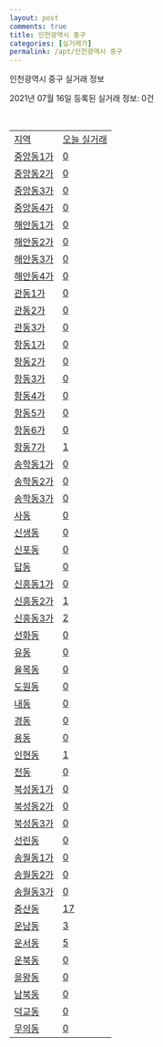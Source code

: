 ```yaml
---
layout: post
comments: true
title: 인천광역시 중구
categories: [실거래가]
permalink: /apt/인천광역시 중구
---
```


인천광역시 중구 실거래 정보

2021년 07월 16일 등록된 실거래 정보: 0건

<script type="text/javascript">
  google.charts.load('current', {'packages':['corechart']});
  google.charts.setOnLoadCallback(drawChart);

  function drawChart() {
    var data = google.visualization.arrayToDataTable([['거래일', '매매', '전월세', '전매'], ['20-07', 97, 172, 4], ['20-08', 155, 282, 1], ['20-09', 133, 301, 5], ['20-10', 152, 259, 5], ['20-11', 193, 499, 5], ['20-12', 234, 380, 9], ['21-01', 259, 394, 7], ['21-02', 225, 289, 2], ['21-03', 403, 392, 5], ['21-04', 281, 317, 4], ['21-05', 239, 315, 4], ['21-06', 161, 251, 7], ['21-07', 36, 82, 2]]);

    var options = {
      title: '최근 1년간 유형별 거래량 추이',
      legend: { position: 'bottom' }
    };

    var chart = new google.visualization.LineChart(document.getElementById('columnchart_material'));
    chart.draw(data, (options));
  }
</script>

<div id="columnchart_material" style="width: 95%; margin-left: -35px"></div>
<br>
<table class="sortable">
  <tr>
    <td><a href="#">지역</a></td>
    <td><a href="#">오늘 실거래</a></td>
  </tr>

  
  <tr class="item">
    <td><a href="인천광역시 중구 중앙동1가">중앙동1가</a></td>
    <td><a href="인천광역시 중구 중앙동1가">0</a></td>
  </tr>
    

  <tr class="item">
    <td><a href="인천광역시 중구 중앙동2가">중앙동2가</a></td>
    <td><a href="인천광역시 중구 중앙동2가">0</a></td>
  </tr>
    

  <tr class="item">
    <td><a href="인천광역시 중구 중앙동3가">중앙동3가</a></td>
    <td><a href="인천광역시 중구 중앙동3가">0</a></td>
  </tr>
    

  <tr class="item">
    <td><a href="인천광역시 중구 중앙동4가">중앙동4가</a></td>
    <td><a href="인천광역시 중구 중앙동4가">0</a></td>
  </tr>
    

  <tr class="item">
    <td><a href="인천광역시 중구 해안동1가">해안동1가</a></td>
    <td><a href="인천광역시 중구 해안동1가">0</a></td>
  </tr>
    

  <tr class="item">
    <td><a href="인천광역시 중구 해안동2가">해안동2가</a></td>
    <td><a href="인천광역시 중구 해안동2가">0</a></td>
  </tr>
    

  <tr class="item">
    <td><a href="인천광역시 중구 해안동3가">해안동3가</a></td>
    <td><a href="인천광역시 중구 해안동3가">0</a></td>
  </tr>
    

  <tr class="item">
    <td><a href="인천광역시 중구 해안동4가">해안동4가</a></td>
    <td><a href="인천광역시 중구 해안동4가">0</a></td>
  </tr>
    

  <tr class="item">
    <td><a href="인천광역시 중구 관동1가">관동1가</a></td>
    <td><a href="인천광역시 중구 관동1가">0</a></td>
  </tr>
    

  <tr class="item">
    <td><a href="인천광역시 중구 관동2가">관동2가</a></td>
    <td><a href="인천광역시 중구 관동2가">0</a></td>
  </tr>
    

  <tr class="item">
    <td><a href="인천광역시 중구 관동3가">관동3가</a></td>
    <td><a href="인천광역시 중구 관동3가">0</a></td>
  </tr>
    

  <tr class="item">
    <td><a href="인천광역시 중구 항동1가">항동1가</a></td>
    <td><a href="인천광역시 중구 항동1가">0</a></td>
  </tr>
    

  <tr class="item">
    <td><a href="인천광역시 중구 항동2가">항동2가</a></td>
    <td><a href="인천광역시 중구 항동2가">0</a></td>
  </tr>
    

  <tr class="item">
    <td><a href="인천광역시 중구 항동3가">항동3가</a></td>
    <td><a href="인천광역시 중구 항동3가">0</a></td>
  </tr>
    

  <tr class="item">
    <td><a href="인천광역시 중구 항동4가">항동4가</a></td>
    <td><a href="인천광역시 중구 항동4가">0</a></td>
  </tr>
    

  <tr class="item">
    <td><a href="인천광역시 중구 항동5가">항동5가</a></td>
    <td><a href="인천광역시 중구 항동5가">0</a></td>
  </tr>
    

  <tr class="item">
    <td><a href="인천광역시 중구 항동6가">항동6가</a></td>
    <td><a href="인천광역시 중구 항동6가">0</a></td>
  </tr>
    

  <tr class="item">
    <td><a href="인천광역시 중구 항동7가">항동7가</a></td>
    <td><a href="인천광역시 중구 항동7가">1</a></td>
  </tr>
    

  <tr class="item">
    <td><a href="인천광역시 중구 송학동1가">송학동1가</a></td>
    <td><a href="인천광역시 중구 송학동1가">0</a></td>
  </tr>
    

  <tr class="item">
    <td><a href="인천광역시 중구 송학동2가">송학동2가</a></td>
    <td><a href="인천광역시 중구 송학동2가">0</a></td>
  </tr>
    

  <tr class="item">
    <td><a href="인천광역시 중구 송학동3가">송학동3가</a></td>
    <td><a href="인천광역시 중구 송학동3가">0</a></td>
  </tr>
    

  <tr class="item">
    <td><a href="인천광역시 중구 사동">사동</a></td>
    <td><a href="인천광역시 중구 사동">0</a></td>
  </tr>
    

  <tr class="item">
    <td><a href="인천광역시 중구 신생동">신생동</a></td>
    <td><a href="인천광역시 중구 신생동">0</a></td>
  </tr>
    

  <tr class="item">
    <td><a href="인천광역시 중구 신포동">신포동</a></td>
    <td><a href="인천광역시 중구 신포동">0</a></td>
  </tr>
    

  <tr class="item">
    <td><a href="인천광역시 중구 답동">답동</a></td>
    <td><a href="인천광역시 중구 답동">0</a></td>
  </tr>
    

  <tr class="item">
    <td><a href="인천광역시 중구 신흥동1가">신흥동1가</a></td>
    <td><a href="인천광역시 중구 신흥동1가">0</a></td>
  </tr>
    

  <tr class="item">
    <td><a href="인천광역시 중구 신흥동2가">신흥동2가</a></td>
    <td><a href="인천광역시 중구 신흥동2가">1</a></td>
  </tr>
    

  <tr class="item">
    <td><a href="인천광역시 중구 신흥동3가">신흥동3가</a></td>
    <td><a href="인천광역시 중구 신흥동3가">2</a></td>
  </tr>
    

  <tr class="item">
    <td><a href="인천광역시 중구 선화동">선화동</a></td>
    <td><a href="인천광역시 중구 선화동">0</a></td>
  </tr>
    

  <tr class="item">
    <td><a href="인천광역시 중구 유동">유동</a></td>
    <td><a href="인천광역시 중구 유동">0</a></td>
  </tr>
    

  <tr class="item">
    <td><a href="인천광역시 중구 율목동">율목동</a></td>
    <td><a href="인천광역시 중구 율목동">0</a></td>
  </tr>
    

  <tr class="item">
    <td><a href="인천광역시 중구 도원동">도원동</a></td>
    <td><a href="인천광역시 중구 도원동">0</a></td>
  </tr>
    

  <tr class="item">
    <td><a href="인천광역시 중구 내동">내동</a></td>
    <td><a href="인천광역시 중구 내동">0</a></td>
  </tr>
    

  <tr class="item">
    <td><a href="인천광역시 중구 경동">경동</a></td>
    <td><a href="인천광역시 중구 경동">0</a></td>
  </tr>
    

  <tr class="item">
    <td><a href="인천광역시 중구 용동">용동</a></td>
    <td><a href="인천광역시 중구 용동">0</a></td>
  </tr>
    

  <tr class="item">
    <td><a href="인천광역시 중구 인현동">인현동</a></td>
    <td><a href="인천광역시 중구 인현동">1</a></td>
  </tr>
    

  <tr class="item">
    <td><a href="인천광역시 중구 전동">전동</a></td>
    <td><a href="인천광역시 중구 전동">0</a></td>
  </tr>
    

  <tr class="item">
    <td><a href="인천광역시 중구 북성동1가">북성동1가</a></td>
    <td><a href="인천광역시 중구 북성동1가">0</a></td>
  </tr>
    

  <tr class="item">
    <td><a href="인천광역시 중구 북성동2가">북성동2가</a></td>
    <td><a href="인천광역시 중구 북성동2가">0</a></td>
  </tr>
    

  <tr class="item">
    <td><a href="인천광역시 중구 북성동3가">북성동3가</a></td>
    <td><a href="인천광역시 중구 북성동3가">0</a></td>
  </tr>
    

  <tr class="item">
    <td><a href="인천광역시 중구 선린동">선린동</a></td>
    <td><a href="인천광역시 중구 선린동">0</a></td>
  </tr>
    

  <tr class="item">
    <td><a href="인천광역시 중구 송월동1가">송월동1가</a></td>
    <td><a href="인천광역시 중구 송월동1가">0</a></td>
  </tr>
    

  <tr class="item">
    <td><a href="인천광역시 중구 송월동2가">송월동2가</a></td>
    <td><a href="인천광역시 중구 송월동2가">0</a></td>
  </tr>
    

  <tr class="item">
    <td><a href="인천광역시 중구 송월동3가">송월동3가</a></td>
    <td><a href="인천광역시 중구 송월동3가">0</a></td>
  </tr>
    

  <tr class="item">
    <td><a href="인천광역시 중구 중산동">중산동</a></td>
    <td><a href="인천광역시 중구 중산동">17</a></td>
  </tr>
    

  <tr class="item">
    <td><a href="인천광역시 중구 운남동">운남동</a></td>
    <td><a href="인천광역시 중구 운남동">3</a></td>
  </tr>
    

  <tr class="item">
    <td><a href="인천광역시 중구 운서동">운서동</a></td>
    <td><a href="인천광역시 중구 운서동">5</a></td>
  </tr>
    

  <tr class="item">
    <td><a href="인천광역시 중구 운북동">운북동</a></td>
    <td><a href="인천광역시 중구 운북동">0</a></td>
  </tr>
    

  <tr class="item">
    <td><a href="인천광역시 중구 을왕동">을왕동</a></td>
    <td><a href="인천광역시 중구 을왕동">0</a></td>
  </tr>
    

  <tr class="item">
    <td><a href="인천광역시 중구 남북동">남북동</a></td>
    <td><a href="인천광역시 중구 남북동">0</a></td>
  </tr>
    

  <tr class="item">
    <td><a href="인천광역시 중구 덕교동">덕교동</a></td>
    <td><a href="인천광역시 중구 덕교동">0</a></td>
  </tr>
    

  <tr class="item">
    <td><a href="인천광역시 중구 무의동">무의동</a></td>
    <td><a href="인천광역시 중구 무의동">0</a></td>
  </tr>
    


</table>


    